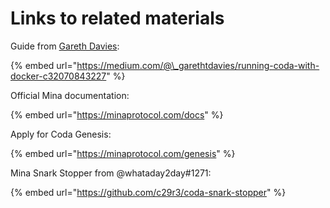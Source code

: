 # Links to related materials

Guide from [Gareth Davies](https://medium.com/@_garethtdavies?source=post_page-----c32070843227----------------------):

{% embed url="https://medium.com/@\_garethtdavies/running-coda-with-docker-c32070843227" %}

Official Mina documentation:

{% embed url="https://minaprotocol.com/docs" %}

Apply for Coda Genesis:

{% embed url="https://minaprotocol.com/genesis" %}

Mina Snark Stopper from @whataday2day\#1271:

{% embed url="https://github.com/c29r3/coda-snark-stopper" %}




